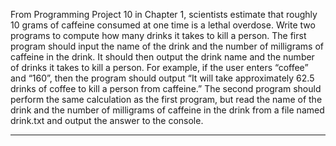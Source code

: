 From Programming Project 10 in Chapter 1, scientists estimate that roughly 10
grams of caffeine consumed at one time is a lethal overdose. Write two programs
to compute how many drinks it takes to kill a person.
The first program should input the name of the drink and the number of
milligrams of caffeine in the drink. It should then output the drink name and the
number of drinks it takes to kill a person. For example, if the user enters “coffee”
and “160”, then the program should output “It will take approximately 62.5
drinks of coffee to kill a person from caffeine.”
The second program should perform the same calculation as the first program,
but read the name of the drink and the number of milligrams of caffeine in the
drink from a file named drink.txt and output the answer to the console.

---
